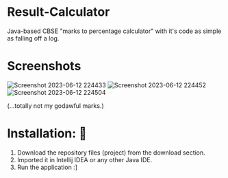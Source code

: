 # Result-Calculator
Java-based CBSE "marks to percentage calculator" with it's code as simple as falling off a log.

# Screenshots
![Screenshot 2023-06-12 224433](https://github.com/Akhil373/Result-Calculator/assets/133588800/a2ec4838-4397-49ca-a033-fef3cdce3049)
![Screenshot 2023-06-12 224452](https://github.com/Akhil373/Result-Calculator/assets/133588800/f804efc5-3d21-4833-b985-d4d083af078c)
![Screenshot 2023-06-12 224504](https://github.com/Akhil373/Result-Calculator/assets/133588800/6c803682-f732-4363-a053-db0003dbeb4c)


(...totally not my godawful marks.)

# Installation: 🔌

1. Download the repository files (project) from the download section.
2. Imported it in Intellij IDEA or any other Java IDE.
3. Run the application :]
